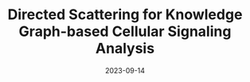---
title: "Directed Scattering for Knowledge Graph-based Cellular Signaling Analysis"
collection: pubP
# url: /publications/measure-space-scattering
excerpt: ''
date: 2023-09-14
venue: 'arXiv preprint'
paperurl: 'https://doi.org/10.48550/arXiv.2309.07813'
citation: 'Venkat, A.; Chew, J.A.; Rodriguez, F.C.; Tape, C.J.; Perlmutter, M.; Krishnaswamy, S. Directed Scattering for Knowledge Graph-based Cellular Signaling Analysis. arXiv preprint, 2023.'
---